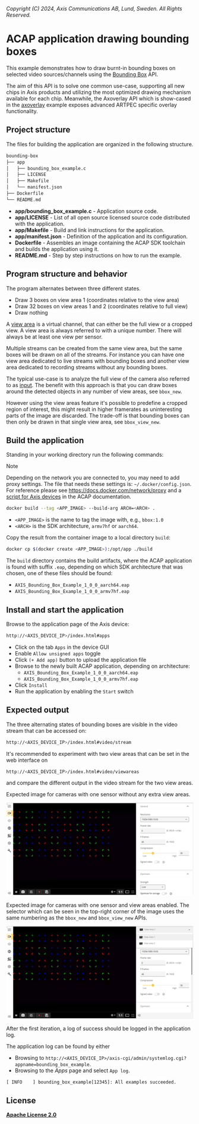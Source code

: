 *Copyright (C) 2024, Axis Communications AB, Lund, Sweden. All Rights Reserved.*

# ACAP application drawing bounding boxes

This example demonstrates how to draw burnt-in bounding boxes on selected video sources/channels using the [Bounding Box](https://axiscommunications.github.io/acap-documentation/docs/api/native-sdk-api.html#bbox-api) API.

The aim of this API is to solve one common use-case, supporting all new chips in Axis products and utilizing the most optimized drawing mechanism available for each chip. Meanwhile, the Axoverlay API which is show-cased in the [axoverlay](https://github.com/AxisCommunications/acap-native-sdk-examples/tree/main/axoverlay/) example exposes advanced ARTPEC specific overlay functionality.

## Project structure

The files for building the application are organized in the following structure.

```sh
bounding-box
├── app
│   ├── bounding_box_example.c
│   ├── LICENSE
│   ├── Makefile
│   └── manifest.json
├── Dockerfile
└── README.md
```

- **app/bounding_box_example.c** - Application source code.
- **app/LICENSE** - List of all open source licensed source code distributed with the application.
- **app/Makefile** - Build and link instructions for the application.
- **app/manifest.json** - Definition of the application and its configuration.
- **Dockerfile** - Assembles an image containing the ACAP SDK toolchain and builds the application using it.
- **README.md** - Step by step instructions on how to run the example.

## Program structure and behavior

The program alternates between three different states.

- Draw 3 boxes on view area 1 (coordinates relative to the view area)
- Draw 32 boxes on view areas 1 and 2 (coordinates relative to full view)
- Draw nothing

A [view area](https://www.axis.com/vapix-library/subjects/t10175981/section/t10156183/display?section=t10156183-t10156183) is a virtual channel, that can either be the full view or a cropped view. A view area is always referred to with a unique number. There will always be at least one view per sensor.

Multiple streams can be created from the same view area, but the same boxes will be drawn on all of the streams. For instance you can have one view area dedicated to live streams with bounding boxes and another view area dedicated to recording streams without any bounding boxes.

The typical use-case is to analyze the full view of the camera also referred to as [input](https://axiscommunications.github.io/acap-documentation/docs/api/src/api/vdostream/html/vdo-stream_8h.html). The benefit with this approach is that you can draw boxes around the detected objects in any number of view areas, see `bbox_new`.

However using the view areas feature it's possible to predefine a cropped region of interest, this might result in higher framerates as uninteresting parts of the image are discarded. The trade-off is that bounding boxes can then only be drawn in that single view area, see `bbox_view_new`.

## Build the application

Standing in your working directory run the following commands:

> [!NOTE]
>
> Depending on the network you are connected to, you may need to add proxy settings.
> The file that needs these settings is: `~/.docker/config.json`. For reference please see
> https://docs.docker.com/network/proxy and a
> [script for Axis devices](https://axiscommunications.github.io/acap-documentation/docs/develop/build-install-run.html#configure-network-proxy-settings)
> in the ACAP documentation.

```sh
docker build --tag <APP_IMAGE> --build-arg ARCH=<ARCH> .
```

- `<APP_IMAGE>` is the name to tag the image with, e.g., `bbox:1.0`
- `<ARCH>` is the SDK architecture, `armv7hf` or `aarch64`.

Copy the result from the container image to a local directory `build`:

```sh
docker cp $(docker create <APP_IMAGE>):/opt/app ./build
```

The `build` directory contains the build artifacts, where the ACAP application
is found with suffix `.eap`, depending on which SDK architecture that was
chosen, one of these files should be found:

- `AXIS_Bounding_Box_Example_1_0_0_aarch64.eap`
- `AXIS_Bounding_Box_Example_1_0_0_armv7hf.eap`

## Install and start the application

Browse to the application page of the Axis device:

```sh
http://<AXIS_DEVICE_IP>/index.html#apps
```

- Click on the tab `Apps` in the device GUI
- Enable `Allow unsigned apps` toggle
- Click `(+ Add app)` button to upload the application file
- Browse to the newly built ACAP application, depending on architecture:
  - `AXIS_Bounding_Box_Example_1_0_0_aarch64.eap`
  - `AXIS_Bounding_Box_Example_1_0_0_armv7hf.eap`
- Click `Install`
- Run the application by enabling the `Start` switch

## Expected output

The three alternating states of bounding boxes are visible in the video stream that can be accessed on:

```sh
http://<AXIS_DEVICE_IP>/index.html#video/stream
```

It's recommended to experiment with two view areas that can be set in the web interface on

```sh
http://<AXIS_DEVICE_IP>/index.html#video/viewareas
```

and compare the different output in the video stream for the two view areas.

Expected image for cameras with one sensor without any extra view areas.

![Bounding Boxes](bbox.jpeg)

Expected image for cameras with one sensor and view areas enabled. The selector which can be seen in the top-right corner of the image uses the same numbering as the `bbox_new` and `bbox_view_new` APIs.

![Bounding Boxes](bbox-view.jpeg)

After the first iteration, a log of success should be logged in the application log.

The application log can be found by either

- Browsing to `http://<AXIS_DEVICE_IP>/axis-cgi/admin/systemlog.cgi?appname=bounding_box_example`.
- Browsing to the *Apps* page and select `App log`.

```text
[ INFO    ] bounding_box_example[12345]: All examples succeeded.
```

## License

**[Apache License 2.0](../LICENSE)**
